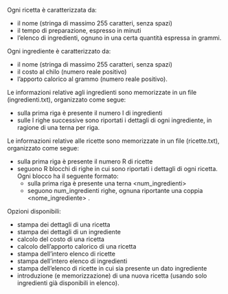 Ogni ricetta è caratterizzata da:
- il nome (stringa di massimo 255 caratteri, senza spazi)
- il tempo di preparazione, espresso in minuti
- l’elenco di ingredienti, ognuno in una certa quantità espressa in grammi.


Ogni ingrediente è caratterizzato da:
- il nome (stringa di massimo 255 caratteri, senza spazi)
- il costo al chilo (numero reale positivo)
- l’apporto calorico al grammo (numero reale positivo).


Le informazioni relative agli ingredienti sono memorizzate in un file (ingredienti.txt), organizzato come segue:
- sulla prima riga è presente il numero I di ingredienti
- sulle I righe successive sono riportati i dettagli di ogni ingrediente, in ragione di una terna <nome> <costo> <calorie> per riga.


Le informazioni relative alle ricette sono memorizzate in un file (ricette.txt), organizzato come segue:
- sulla prima riga è presente il numero R di ricette
- seguono R blocchi di righe in cui sono riportati i dettagli di ogni ricetta. Ogni blocco ha il seguente formato:
  - sulla prima riga è presente una terna <nome> <tempo> <num_ingredienti>
  - seguono num_ingredienti righe, ognuna riportante una coppia <nome_ingrediente> <grammi>.
  
  
Opzioni disponibili:
- stampa dei dettagli di una ricetta
- stampa dei dettagli di un ingrediente
- calcolo del costo di una ricetta
- calcolo dell’apporto calorico di una ricetta
- stampa dell’intero elenco di ricette
- stampa dell’intero elenco di ingredienti
- stampa dell’elenco di ricette in cui sia presente un dato ingrediente
- introduzione (e memorizzazione) di una nuova ricetta (usando solo ingredienti già disponibili in elenco).
